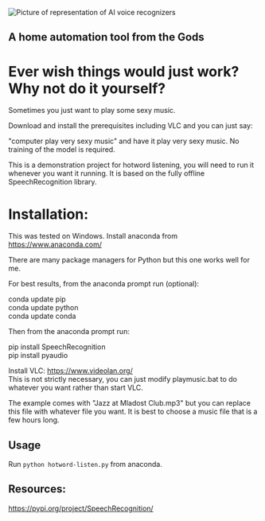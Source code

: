 ![ Picture of representation of AI voice recognizers](https://raw.githubusercontent.com/robss2020/computerplayverysexymusic/main/DALLE%202023-01-15-Two%20alluring%20beautiful%20futuristic%20voice%20recognition%20realistic%20robots%2C%20one%20male%20one%20female.%20Ultra%20chic%2C%20ultra%20high%20definition%2C%20ultrarealistic%2C%20romantic.png "Voice recognizers")

## A home automation tool from the Gods

# Ever wish things would just work? Why not do it yourself?

Sometimes you just want to play some sexy music.

Download and install the prerequisites including VLC and you can just say:

"computer play very sexy music" and have it play very sexy music.  No training of the model is required.

This is a demonstration project for hotword listening, you will need to run it whenever you want it running. It is based on the fully offline SpeechRecognition library.

# Installation:

This was tested on Windows. Install anaconda from https://www.anaconda.com/

There are many package managers for Python but this one works well for me.

For best results, from the anaconda prompt run (optional):

conda update pip  
conda update python  
conda update conda

Then from the anaconda prompt run:

pip install SpeechRecognition  
pip install pyaudio

Install VLC: https://www.videolan.org/  
This is not strictly necessary, you can just modify playmusic.bat to do whatever you want rather than start VLC.

The example comes with "Jazz at Mladost Club.mp3" but you can replace this file with whatever file you want.  It is best to choose a music file that is a few hours long.

## Usage

Run `python hotword-listen.py` from anaconda.


## Resources:

https://pypi.org/project/SpeechRecognition/